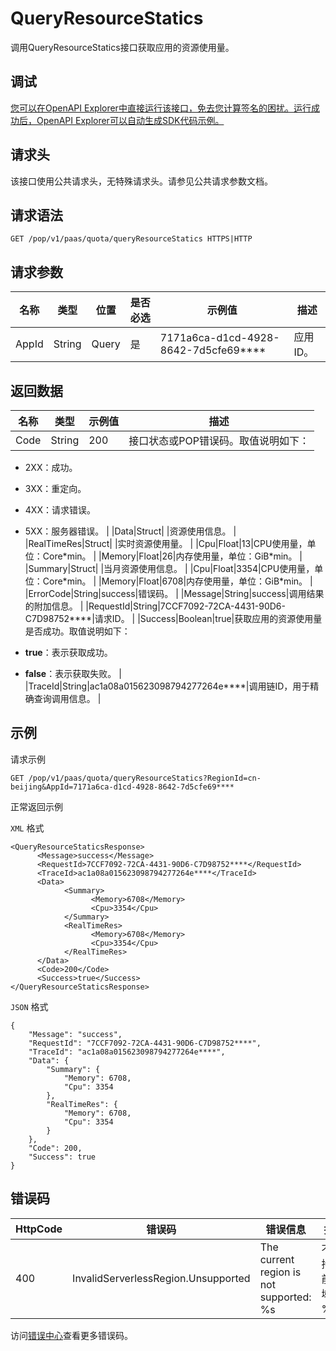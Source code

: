# QueryResourceStatics

调用QueryResourceStatics接口获取应用的资源使用量。

## 调试

[您可以在OpenAPI Explorer中直接运行该接口，免去您计算签名的困扰。运行成功后，OpenAPI Explorer可以自动生成SDK代码示例。](https://api.aliyun.com/#product=sae&api=QueryResourceStatics&type=ROA&version=2019-05-06)

## 请求头

该接口使用公共请求头，无特殊请求头。请参见公共请求参数文档。

## 请求语法

```
GET /pop/v1/paas/quota/queryResourceStatics HTTPS|HTTP
```

## 请求参数

|名称|类型|位置|是否必选|示例值|描述|
|--|--|--|----|---|--|
|AppId|String|Query|是|7171a6ca-d1cd-4928-8642-7d5cfe69\*\*\*\*|应用ID。 |

## 返回数据

|名称|类型|示例值|描述|
|--|--|---|--|
|Code|String|200|接口状态或POP错误码。取值说明如下：

 -   2XX：成功。
-   3XX：重定向。
-   4XX：请求错误。
-   5XX：服务器错误。 |
|Data|Struct| |资源使用信息。 |
|RealTimeRes|Struct| |实时资源使用量。 |
|Cpu|Float|13|CPU使用量，单位：Core\*min。 |
|Memory|Float|26|内存使用量，单位：GiB\*min。 |
|Summary|Struct| |当月资源使用信息。 |
|Cpu|Float|3354|CPU使用量，单位：Core\*min。 |
|Memory|Float|6708|内存使用量，单位：GiB\*min。 |
|ErrorCode|String|success|错误码。 |
|Message|String|success|调用结果的附加信息。 |
|RequestId|String|7CCF7092-72CA-4431-90D6-C7D98752\*\*\*\*|请求ID。 |
|Success|Boolean|true|获取应用的资源使用量是否成功。取值说明如下：

 -   **true**：表示获取成功。
-   **false**：表示获取失败。 |
|TraceId|String|ac1a08a015623098794277264e\*\*\*\*|调用链ID，用于精确查询调用信息。 |

## 示例

请求示例

```
GET /pop/v1/paas/quota/queryResourceStatics?RegionId=cn-beijing&AppId=7171a6ca-d1cd-4928-8642-7d5cfe69****
```

正常返回示例

`XML` 格式

```
<QueryResourceStaticsResponse>
      <Message>success</Message>
      <RequestId>7CCF7092-72CA-4431-90D6-C7D98752****</RequestId>
      <TraceId>ac1a08a015623098794277264e****</TraceId>
      <Data>
            <Summary>
                  <Memory>6708</Memory>
                  <Cpu>3354</Cpu>
            </Summary>
            <RealTimeRes>
                  <Memory>6708</Memory>
                  <Cpu>3354</Cpu>
            </RealTimeRes>
      </Data>
      <Code>200</Code>
      <Success>true</Success>
</QueryResourceStaticsResponse>
```

`JSON` 格式

```
{
    "Message": "success",
    "RequestId": "7CCF7092-72CA-4431-90D6-C7D98752****",
    "TraceId": "ac1a08a015623098794277264e****",
    "Data": {
        "Summary": {
            "Memory": 6708,
            "Cpu": 3354
        },
        "RealTimeRes": {
            "Memory": 6708,
            "Cpu": 3354
        }
    },
    "Code": 200,
    "Success": true
}
```

## 错误码

|HttpCode|错误码|错误信息|描述|
|--------|---|----|--|
|400|InvalidServerlessRegion.Unsupported|The current region is not supported: %s|不支持当前地域：%s。|

访问[错误中心](https://error-center.aliyun.com/status/product/sae)查看更多错误码。

